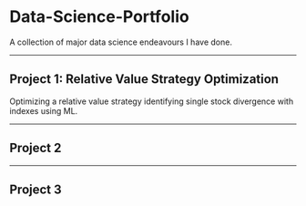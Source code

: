 # Data-Science-Portfolio
A collection of major data science endeavours I have done. 

---
## Project 1: Relative Value Strategy Optimization
Optimizing a relative value strategy identifying single stock divergence with indexes using ML.


---
## Project 2




---
## Project 3

